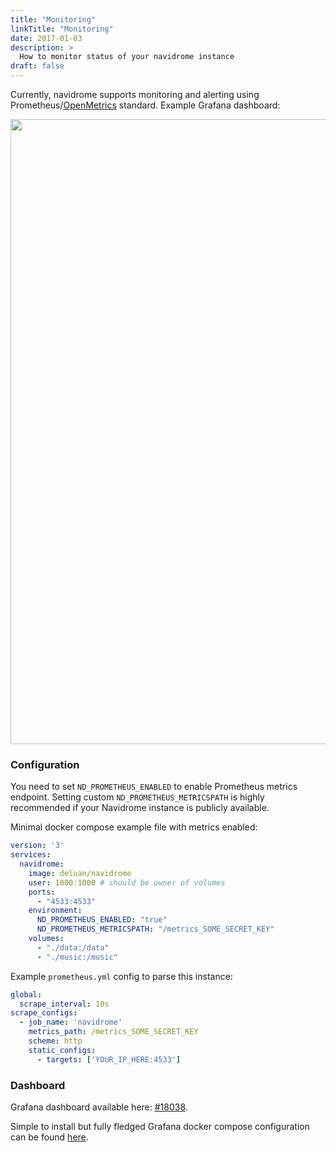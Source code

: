 ```yaml
---
title: "Monitoring"
linkTitle: "Monitoring"
date: 2017-01-03
description: >
  How to monitor status of your navidrome instance
draft: false
---
```


Currently, navidrome supports monitoring and alerting using
Prometheus/[OpenMetrics](https://github.com/OpenObservability/OpenMetrics/blob/main/specification/OpenMetrics.md)
standard. Example Grafana dashboard:

<p align="center">
<img width="1000" src="/screenshots/grafana-example.png">
</p>


### Configuration
You need to set `ND_PROMETHEUS_ENABLED` to enable Prometheus metrics endpoint.
Setting custom `ND_PROMETHEUS_METRICSPATH` is highly recommended if your Navidrome
instance is publicly available.

Minimal docker compose example file with metrics enabled:

```yml
version: '3'
services:
  navidrome:
    image: deluan/navidrome
    user: 1000:1000 # should be owner of volumes
    ports:
      - "4533:4533"
    environment:
      ND_PROMETHEUS_ENABLED: "true"
      ND_PROMETHEUS_METRICSPATH: "/metrics_SOME_SECRET_KEY"
    volumes:
      - "./data:/data"
      - "./music:/music"
```

Example `prometheus.yml` config to parse this instance:
```yml
global:
  scrape_interval: 10s
scrape_configs:
  - job_name: 'navidrome'
    metrics_path: /metrics_SOME_SECRET_KEY
    scheme: http
    static_configs:
      - targets: ['YOUR_IP_HERE:4533']
```

### Dashboard
Grafana dashboard available here: [#18038](https://grafana.com/grafana/dashboards/18038-navidrome/).

Simple to install but fully fledged Grafana docker compose configuration
can be found [here](https://github.com/Einsteinish/Docker-Compose-Prometheus-and-Grafana).
